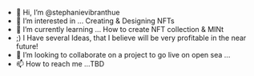 - 👋 Hi, I’m @stephanievibranthue
- 👀 I’m interested in ... Creating & Designing NFTs
- 🌱 I’m currently learning ... How to create NFT collection & MINt 
- ;) I Have several Ideas, that I believe will be very profitable in the near future!
- 💞️ I’m looking to collaborate on a project to go live on open sea ...
- 📫 How to reach me ...TBD

<!---
stephanievibranthue/stephanievibranthue is a ✨ special ✨ repository because its `README.md` (this file) appears on your GitHub profile.
You can click the Preview link to take a look at your changes.
--->
